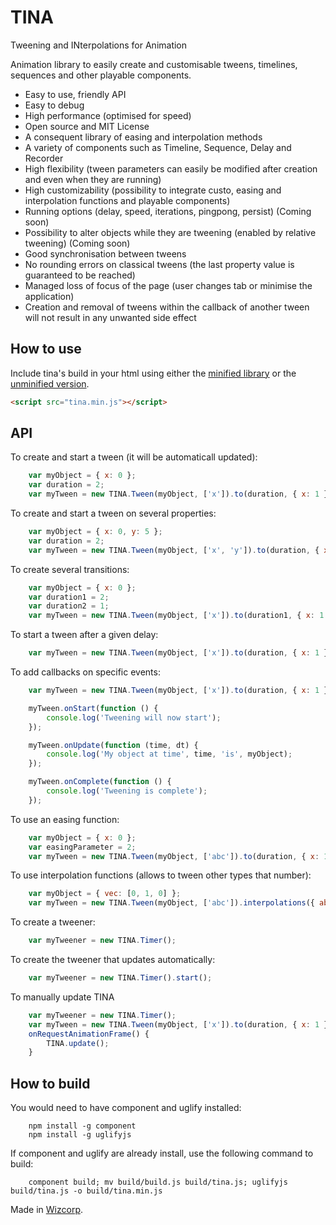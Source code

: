 # TINA

Tweening and INterpolations for Animation

Animation library to easily create and customisable tweens, timelines, sequences and other playable components.

* Easy to use, friendly API
* Easy to debug
* High performance (optimised for speed)
* Open source and MIT License
* A consequent library of easing and interpolation methods
* A variety of components such as Timeline, Sequence, Delay and Recorder
* High flexibility (tween parameters can easily be modified after creation and even when they are running)
* High customizability (possibility to integrate custo, easing and interpolation functions and playable components)
* Running options (delay, speed, iterations, pingpong, persist) (Coming soon)
* Possibility to alter objects while they are tweening (enabled by relative tweening) (Coming soon)
* Good synchronisation between tweens
* No rounding errors on classical tweens (the last property value is guaranteed to be reached)
* Managed loss of focus of the page (user changes tab or minimise the application)
* Creation and removal of tweens within the callback of another tween will not result in any unwanted side effect

## How to use

Include tina's build in your html using either the [minified library](https://raw.githubusercontent.com/Wizcorp/tina/master/build/tina.min.js) or the [unminified version](https://raw.githubusercontent.com/Wizcorp/tina/master/build/tina.js).

```html
<script src="tina.min.js"></script>
```

## API

To create and start a tween (it will be automaticall updated):
``` javascript
	var myObject = { x: 0 };
	var duration = 2;
	var myTween = new TINA.Tween(myObject, ['x']).to(duration, { x: 1 }).start();
```

To create and start a tween on several properties:
``` javascript
	var myObject = { x: 0, y: 5 };
	var duration = 2;
	var myTween = new TINA.Tween(myObject, ['x', 'y']).to(duration, { x: 1, y: 0 }).start();
```

To create several transitions:
``` javascript
	var myObject = { x: 0 };
	var duration1 = 2;
	var duration2 = 1;
	var myTween = new TINA.Tween(myObject, ['x']).to(duration1, { x: 1 }).to(duration2, { x: 2 }).start();
```

To start a tween after a given delay:
``` javascript
	var myTween = new TINA.Tween(myObject, ['x']).to(duration, { x: 1 }).delay(1);
```

To add callbacks on specific events:
``` javascript
	var myTween = new TINA.Tween(myObject, ['x']).to(duration, { x: 1 }).delay(1);

	myTween.onStart(function () {
		console.log('Tweening will now start');
	});

	myTween.onUpdate(function (time, dt) {
		console.log('My object at time', time, 'is', myObject);
	});

	myTween.onComplete(function () {
		console.log('Tweening is complete');
	});
```

To use an easing function:
``` javascript
	var myObject = { x: 0 };
	var easingParameter = 2;
	var myTween = new TINA.Tween(myObject, ['abc']).to(duration, { x: 1 }, 'elasticInOut', easingParameter).start();
```

To use interpolation functions (allows to tween other types that number):
``` javascript
	var myObject = { vec: [0, 1, 0] };
	var myTween = new TINA.Tween(myObject, ['abc']).interpolations({ abc: 'vector' }).to(duration, { vec: [0, 2, 1] }).start();
```

To create a tweener:
``` javascript
	var myTweener = new TINA.Timer();
```

To create the tweener that updates automatically:
``` javascript
	var myTweener = new TINA.Timer().start();
```

To manually update TINA
``` javascript
	var myTweener = new TINA.Timer();
	var myTween = new TINA.Tween(myObject, ['x']).to(duration, { x: 1 }).start();
	onRequestAnimationFrame() {
		TINA.update();
	}
```

## How to build
You would need to have component and uglify installed:

```
	npm install -g component
	npm install -g uglifyjs
```

If component and uglify are already install, use the following command to build:
```
	component build; mv build/build.js build/tina.js; uglifyjs build/tina.js -o build/tina.min.js
```

Made in [Wizcorp](http://www.wizcorp.jp).